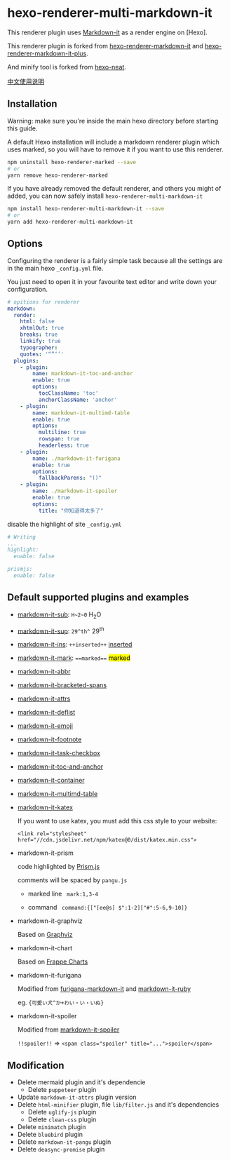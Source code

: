 # hexo-renderer-multi-markdown-it

This renderer plugin uses [Markdown-it](https://github.com/markdown-it/markdown-it) as a render engine on [Hexo]. 

This renderer plugin is forked from [hexo-renderer-markdown-it](https://github.com/hexojs/hexo-renderer-markdown-it) and [hexo-renderer-markdown-it-plus](https://www.npmjs.com/package/hexo-renderer-markdown-it-plus). 

And minify tool is forked from [hexo-neat](https://github.com/rozbo/hexo-neat).

[中文使用说明](https://shoka.lostyu.me/computer-science/note/theme-shoka-doc/)

## Installation
Warning: make sure you're inside the main hexo directory before starting this guide.

A default Hexo installation will include a markdown renderer plugin which uses marked, so you will have to remove it if you want to use this renderer.

```bash
npm uninstall hexo-renderer-marked --save
# or
yarn remove hexo-renderer-marked
```

If you have already removed the default renderer, and others you might of added, you can now safely install `hexo-renderer-multi-markdown-it`

```bash
npm install hexo-renderer-multi-markdown-it --save
# or
yarn add hexo-renderer-multi-markdown-it
```

## Options

Configuring the renderer is a fairly simple task because all the settings are in the main hexo `_config.yml` file.

You just need to open it in your favourite text editor and write down your configuration.

``` yaml
# opitions for renderer
markdown:
  render:
    html: false
    xhtmlOut: true
    breaks: true
    linkify: true
    typographer: 
    quotes: '“”‘’'
  plugins:
    - plugin:
        name: markdown-it-toc-and-anchor
        enable: true
        options:
          tocClassName: 'toc'
          anchorClassName: 'anchor'
    - plugin:
        name: markdown-it-multimd-table
        enable: true
        options:
          multiline: true
          rowspan: true
          headerless: true
    - plugin:
        name: ./markdown-it-furigana
        enable: true
        options:
          fallbackParens: "()"
    - plugin:
        name: ./markdown-it-spoiler
        enable: true
        options:
          title: "你知道得太多了"
```

disable the highlight of site `_config.yml`

```yaml
# Writing
...
highlight:
  enable: false

prismjs:
  enable: false
```

## Default supported plugins and examples

- [markdown-it-sub](https://www.npmjs.com/package/markdown-it-sub): `H~2~0` H<sub>2</sub>O
- [markdown-it-sup](https://www.npmjs.com/package/markdown-it-sup): `29^th^` 29<sup>th</sup>
- [markdown-it-ins](https://www.npmjs.com/package/markdown-it-ins): `++inserted++` <ins>inserted</ins>
- [markdown-it-mark](https://www.npmjs.com/package/markdown-it-mark): `==marked==` <mark>marked</mark>
- [markdown-it-abbr](https://www.npmjs.com/package/markdown-it-abbr)
- [markdown-it-bracketed-spans](https://www.npmjs.com/package/markdown-it-bracketed-spans)
- [markdown-it-attrs](https://www.npmjs.com/package/markdown-it-attrs)
- [markdown-it-deflist](https://www.npmjs.com/package/markdown-it-deflist)
- [markdown-it-emoji](https://www.npmjs.com/package/markdown-it-emoji)
- [markdown-it-footnote](https://www.npmjs.com/package/markdown-it-footnote)
- [markdown-it-task-checkbox](https://www.npmjs.com/package/markdown-it-task-checkbox)
- [markdown-it-toc-and-anchor](https://www.npmjs.com/package/markdown-it-toc-and-anchor)
- [markdown-it-container](https://www.npmjs.com/package/markdown-it-container)
- [markdown-it-multimd-table](https://www.npmjs.com/package/markdown-it-multimd-table)
- [markdown-it-katex](https://www.npmjs.com/package/@neilsustc/markdown-it-katex)

  If you want to use katex, you must add this css style to your website: 
  ```
  <link rel="stylesheet" href="//cdn.jsdelivr.net/npm/katex@0/dist/katex.min.css">
  ```

- markdown-it-prism

  code highlighted by [Prism.js](https://prismjs.com/)

  comments will be spaced by `pangu.js`

  - marked line ` mark:1,3-4`
  
  - command ` command:{["[ee@s] $":1-2]["#":5-6,9-10]}`

- markdown-it-graphviz
  
  Based on [Graphviz](http://www.graphviz.org/)

- markdown-it-chart

  Based on [Frappe Charts](https://frappe.io/charts)

- markdown-it-furigana
  
  Modified from [furigana-markdown-it](https://www.npmjs.com/package/furigana-markdown-it) and [markdown-it-ruby](https://www.npmjs.com/package/markdown-it-ruby)

  eg. `{可愛い犬^か+わい・い・いぬ}`

- markdown-it-spoiler

  Modified from [markdown-it-spoiler](https://www.npmjs.com/package/@traptitech/markdown-it-spoiler)

  `!!spoiler!!`  => `<span class="spoiler" title="...">spoiler</span>`

## Modification

+ Delete mermaid plugin and it's dependencie
  + Delete `puppeteer` plugin
+ Update `markdown-it-attrs` plugin version
+ Delete `html-minifier` plugin, file `lib/filter.js` and it's dependencies
  + Delete `uglify-js` plugin
  + Delete `clean-css` plugin
+ Delete `minimatch` plugin
+ Delete `bluebird` plugin
+ Delete `markdown-it-pangu` plugin
+ Delete `deasync-promise` plugin